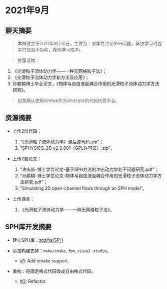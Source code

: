 # 2021年9月

## 聊天摘要

> 本群建立于2021年9月10日。主要为：聚集性讨论SPH问题，解决学习过程中的信息不对称，降低学习成本。

> 推荐读物：
1. 《光滑粒子流体动力学——一种无网格粒子法》；
2. 《光滑粒子流体动力学新方法及应用》；
3. 孙鹏楠博士毕业论文，《物体与自由液面耦合作用的光滑粒子流体动力学方法研究》。

> 投票确认使用GitHub作为`SPH开发库`的代码托管平台。

## 资源摘要

+ 上传2份代码：
  1. “《光滑粒子流体动力学》课后源代码.zip”；
  2. “SPHYSICS_2D_v2.2.001（GPL许可证）.zip”。

+ 上传2篇论文：
  1. “许庆新-博士学位论文-基于SPH方法的冲击动力学若干问题研究.pdf”；
  2. “孙鹏楠-博士学位论文-物体与自由液面耦合作用的光滑粒子流体动力学方法研究.pdf”；
  3. “Simulating 2D open-channel flows through an SPH model”。

+ 上传课本：
  1. 《光滑粒子流体动力学——一种无网格粒子法》。

## SPH库开发摘要

+ 建立SPH库：[zoziha/SPH](https://github.com/zoziha/SPH)

+ 添加构建支持：`make/cmake`, `fpm`, `visual studio`。  
  - [#1](https://github.com/zoziha/SPH/pull/1): Add cmake support.

+ 重构：将固定格式代码改成自由格式代码。
  - [#3](https://github.com/zoziha/SPH/pull/3): Refactor.


